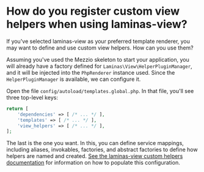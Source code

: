 # How do you register custom view helpers when using laminas-view?

If you've selected laminas-view as your preferred template renderer, you may want
to define and use custom view helpers. How can you use them?

Assuming you've used the Mezzio skeleton to start your application, you will
already have a factory defined for `Laminas\View\HelperPluginManager`, and it will
be injected into the `PhpRenderer` instance used. Since the `HelperPluginManager`
is available, we can configure it.

Open the file `config/autoload/templates.global.php`. In that file, you'll see
three top-level keys:

```php
return [
    'dependencies' => [ /* ... */ ],
    'templates' => [ /* ... */ ],
    'view_helpers' => [ /* ... */ ],
];
```

The last is the one you want. In this, you can define service mappings,
including aliases, invokables, factories, and abstract factories to define how
helpers are named and created.
[See the laminas-view custom helpers documentation](https://docs.laminas.dev/laminas.view.helpers.advanced-usage.html#laminas-view-helpers-advanced-usage)
for information on how to populate this configuration.

